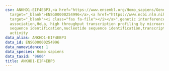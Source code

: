```yaml
---
csv: ANKHD1-EIF4EBP3,<a href="https://www.ensembl.org/Homo_sapiens/Gene/Summary?db=core;g=ENSG00000254996"
  target="_blank">ENSG00000254996</a>,<a href="https://www.ncbi.nlm.nih.gov/pubmed/17216044"
  target="_blank"><i class="fas fa-file"></i></a>",genetic interference,functional
  association,HeLa, high throughput transcription profiling by microarray,nucleotide
  sequence identification,nucleotide sequence identification,transcriptional regulation,down-regulates
  activity
data_alias: ANKHD1-EIF4EBP3
data_id: ENSG00000254996
data_numevidence: 1
data_species: Homo sapiens
data_taxid: '9606'
title: ANKHD1-EIF4EBP3
---
```

